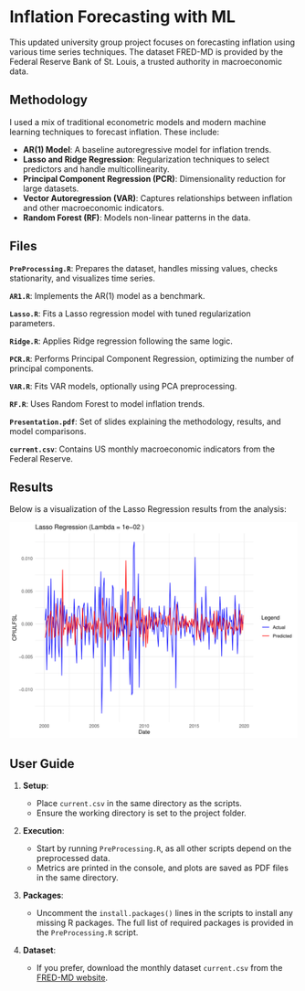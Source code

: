 # Inflation Forecasting with ML

This updated university group project focuses on forecasting inflation using various time series techniques. The dataset FRED-MD is provided by the Federal Reserve Bank of St. Louis, a trusted authority in macroeconomic data.

## Methodology

I used a mix of traditional econometric models and modern machine learning techniques to forecast inflation. These include:

- **AR(1) Model**: A baseline autoregressive model for inflation trends.
- **Lasso and Ridge Regression**: Regularization techniques to select predictors and handle multicollinearity.
- **Principal Component Regression (PCR)**: Dimensionality reduction for large datasets.
- **Vector Autoregression (VAR)**: Captures relationships between inflation and other macroeconomic indicators.
- **Random Forest (RF)**: Models non-linear patterns in the data.

## Files

**`PreProcessing.R`**: Prepares the dataset, handles missing values, checks stationarity, and visualizes time series.

**`AR1.R`**: Implements the AR(1) model as a benchmark.

**`Lasso.R`**: Fits a Lasso regression model with tuned regularization parameters.

**`Ridge.R`**: Applies Ridge regression following the same logic.

**`PCR.R`**: Performs Principal Component Regression, optimizing the number of principal components.

**`VAR.R`**: Fits VAR models, optionally using PCA preprocessing.

**`RF.R`**: Uses Random Forest to model inflation trends.

**`Presentation.pdf`**: Set of slides explaining the methodology, results, and model comparisons.

**`current.csv`**: Contains US monthly macroeconomic indicators from the Federal Reserve.


## Results

Below is a visualization of the Lasso Regression results from the analysis:

![Lasso Results](LassoResults.png)


## User Guide

1. **Setup**:
   - Place `current.csv` in the same directory as the scripts.
   - Ensure the working directory is set to the project folder.

2. **Execution**:
   - Start by running `PreProcessing.R`, as all other scripts depend on the preprocessed data.
   - Metrics are printed in the console, and plots are saved as PDF files in the same directory.

3. **Packages**:
   - Uncomment the `install.packages()` lines in the scripts to install any missing R packages. The full list of required packages is provided in the `PreProcessing.R` script.

4. **Dataset**:
   - If you prefer, download the monthly dataset `current.csv` from the [FRED-MD website](https://www.stlouisfed.org/research/economists/mccracken/fred-databases).
